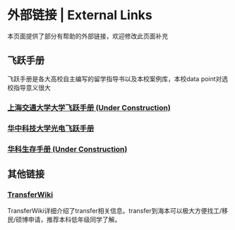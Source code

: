 # 外部链接 | External Links

本页面提供了部分有帮助的外部链接，欢迎修改此页面补充

## 飞跃手册
飞跃手册是各大高校自主编写的留学指导书以及本校案例库，本校data point对选校指导意义很大
### [上海交通大学大学飞跃手册 (Under Construction)](https://survivesjtu.github.io/SJTU-Application/#/)
### [华中科技大学光电飞跃手册](https://hust-feiyue.github.io/)
### [华科生存手册 (Under Construction)](https://1037survival.gitbook.io/)

## 其他链接
### [TransferWiki](https://transferwiki.com/) 
TransferWiki详细介绍了transfer相关信息。transfer到海本可以极大方便找工/移民/硕博申请，推荐本科低年级同学了解。
